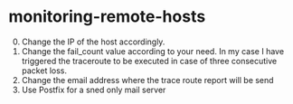 # monitoring-remote-hosts
00. Change the IP of the host accordingly.
01. Change the fail_count value according to your need. In my case I have triggered the traceroute to be executed in case of three consecutive packet loss.
02. Change the email address where the trace route report will be send
03. Use Postfix for a sned only mail server 
